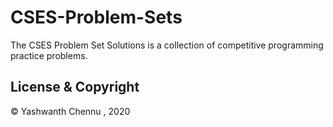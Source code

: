 # CSES-Problem-Sets
The CSES Problem Set Solutions is a collection of competitive programming practice problems.
## License & Copyright
© Yashwanth Chennu , 2020

